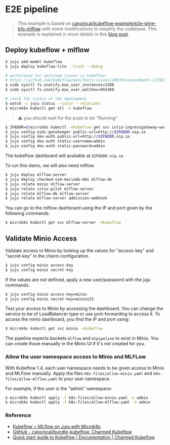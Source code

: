 # E2E pipeline

> This example is based on [canonical/kubeflow-example/e2e-wine-kfp-mlflow](https://github.com/canonical/kubeflow-examples/tree/main/e2e-wine-kfp-mlflow)
> with some modifications to simplify the codebase. This example is explained
> in more details in this [blog post](https://ubuntu.com/blog/mlops-pipeline-with-mlflow-seldon-core-and-kubeflow-pipelines).


## Deploy kubeflow + mlflow

```sh
$ juju add-model kubeflow
$ juju deploy kubeflow-lite --trust --debug

# workaround for upstream issues in kubeflow:
# https://github.com/kubeflow/manifests/issues/2087#issuecomment-1139260511
$ sudo sysctl fs.inotify.max_user_instances=1280
$ sudo sysctl fs.inotify.max_user_watches=655360
```

```sh
# check the status of the deployment
$ watch -c juju status --color --relations
$ microk8s kubectl get all -n kubeflow
```

> :warning: you should wait for the pods to be "Running"

```sh
$ IPADDR=$(microk8s kubectl -nkubeflow get svc istio-ingressgateway-workload -o jsonpath='{.status.loadBalancer.ingress[0].ip}')
$ juju config oidc-gatekeeper public-url=http://$IPADDR.nip.io
$ juju config dex-auth public-url=http://$IPADDR.nip.io
$ juju config dex-auth static-username=admin
$ juju config dex-auth static-password=admin
```

The kubeflow dashboard will available at `$IPADDR.nip.io`

To run this demo, we will also need mlflow.

```sh
$ juju deploy mlflow-server
$ juju deploy charmed-osm-mariadb-k8s mlflow-db
$ juju relate minio mlflow-server
$ juju relate istio-pilot mlflow-server
$ juju relate mlflow-db mlflow-server
$ juju relate mlflow-server admission-webhook
```

You can go to the mlflow dashboard using the IP and port given by the following
commands.

```sh
$ microk8s kubectl get svc mlflow-server -nkubeflow
```

## Validate Minio Access

Validate access to Minio by looking up the values for "access-key" and "secret-key" in the
charm configuration.

```sh
$ juju config minio access-key
$ juju config minio secret-key
```
If the values are not defined, apply a new user/password with the juju commands.

```sh
$ juju config minio access-key=minio
$ juju config minio secret-key=minio123
```

Test your access to Minio by accessing the dashboard. You can change the service
to be of LoadBalancer type or use port-forwarding to access it. To access the
minio dashboard, you find the IP and port using:

```sh
$ microk8s kubectl get svc minio -nkubeflow
```

The pipeline expects buckets `mlflow` and `mlpipeline` to exist in Minio. You
can create those manually in the Minio UI if it's not created for you.


### Allow the user namespace access to Minio and MLFLow

With Kubeflow 1.4, each user namespace needs to be given access to Minio and
MLFlow manually.  Apply the files `k8s-files/allow-minio.yaml` and
`k8s-files/allow-mlflow.yaml` to your user namespace.

For example, if the user is the "admin" namespace:

```sh
$ microk8s kubectl apply -f k8s-files/allow-minio.yaml -n admin
$ microk8s kubectl apply -f k8s-files/allow-mlflow.yaml -n admin
```

### Reference

* [Kubeflow + MLflow on Juju with Microk8s](https://github.com/canonical/mlflow-operator)
* [GitHub - canonical/bundle-kubeflow: Charmed Kubeflow](https://github.com/canonical/bundle-kubeflow)
* [Quick start guide to Kubeflow | Documentation | Charmed Kubeflow](https://charmed-kubeflow.io/docs/quickstart)

